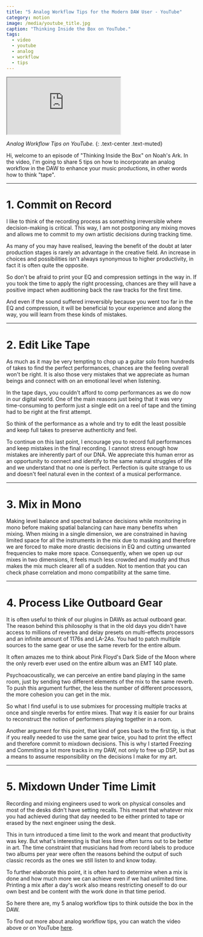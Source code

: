 ```yaml
---
title: "5 Analog Workflow Tips for the Modern DAW User - YouTube"
category: motion
image: /media/youtube_title.jpg
caption: "Thinking Inside the Box on YouTube."
tags:
  - video
  - youtube
  - analog
  - workflow
  - tips
---
```


<div class="embed-responsive embed-responsive-16by9">
	<iframe class="embed-responsive-item" src="https://www.youtube.com/embed/lCnzOn7G7I4" allowfullscreen></iframe>
</div>

_Analog Workflow Tips on YouTube._
{: .text-center .text-muted}

Hi, welcome to an episode of "Thinking Inside the Box" on Noah's Ark. In the video, I'm going to share 5 tips on how to incorporate an analog workflow in the DAW to enhance your music productions, in other words how to think "tape".

 * * *

# __1. Commit on Record__

I like to think of the recording process as something irreversible where decision-making is critical. This way, I am not postponing any mixing moves and allows me to commit to my own artistic decisions during tracking time.

As many of you may have realised, leaving the benefit of the doubt at later production stages is rarely an advantage in the creative field. An increase in choices and possibilities isn't always synonymous to higher productivity, in fact it is often quite the opposite.

So don't be afraid to print your EQ and compression settings in the way in. If you took the time to apply the right processing, chances are they will have a positive impact when auditioning back the raw tracks for the first time.

And even if the sound suffered irreversibly because you went too far in the EQ and compression, it will be beneficial to your experience and along the way, you will learn from these kinds of mistakes.

 * * *

# __2. Edit Like Tape__

As much as it may be very tempting to chop up a guitar solo from hundreds of takes to find the perfect performances, chances are the feeling overall won't be right. It is also those very mistakes that we appreciate as human beings and connect with on an emotional level when listening.

In the tape days, you couldn't afford to comp performances as we do now in our digital world. One of the main reasons just being that it was very time-consuming to perform just a single edit on a reel of tape and the timing had to be right at the first attempt.

So think of the performance as a whole and try to edit the least possible and keep full takes to preserve authenticity and feel.

To continue on this last point, I encourage you to record full performances and keep mistakes in the final recording. I cannot stress enough how mistakes are inherently part of our DNA. We appreciate this human error as an opportunity to connect and identify to the same natural struggles of life and we understand that no one is perfect. Perfection is quite strange to us and doesn't feel natural even in the context of a musical performance.

 * * *

# __3. Mix in Mono__

Making level balance and spectral balance decisions while monitoring in mono before making spatial balancing can have many benefits when mixing. When mixing in a single dimension, we are constrained in having limited space for all the instruments in the mix due to masking and therefore we are forced to make more drastic decisions in EQ and cutting unwanted frequencies to make more space. Consequently, when we open up our mixes in two dimensions, it feels much less crowded and muddy and thus makes the mix much clearer all of a sudden. Not to mention that you can check phase correlation and mono compatibility at the same time.

 * * *

# __4. Process Like Outboard Gear__

It is often useful to think of our plugins in DAWs as actual outboard gear. The reason behind this philosophy is that in the old days you didn't have access to millions of reverbs and delay presets on multi-effects processors and an infinite amount of 1176s and LA-2As. You had to patch multiple sources to the same gear or use the same reverb for the entire album.

It often amazes me to think about Pink Floyd's Dark Side of the Moon where the only reverb ever used on the entire album was an EMT 140 plate.

Psychoacoustically, we can perceive an entire band playing in the same room, just by sending two different elements of the mix to the same reverb. To push this argument further, the less the number of different processors, the more cohesion you can get in the mix.

So what I find useful is to use submixes for processing multiple tracks at once and single reverbs for entire mixes. That way it is easier for our brains to reconstruct the notion of performers playing together in a room.

Another argument for this point, that kind of goes back to the first tip, is that if you really needed to use the same gear twice, you had to print the effect and therefore commit to mixdown decisions. This is why I started Freezing and Commiting a lot more tracks in my DAW, not only to free up DSP, but as a means to assume responsibility on the decisions I make for my art.

 * * *

# __5. Mixdown Under Time Limit__

Recording and mixing engineers used to work on physical consoles and most of the desks didn't have setting recalls. This meant that whatever mix you had achieved during that day needed to be either printed to tape or erased by the next engineer using the desk.

This in turn introduced a time limit to the work and meant that productivity was key. But what's interesting is that less time often turns out to be better in art. The time constraint that musicians had from record labels to produce two albums per year were often the reasons behind the output of such classic records as the ones we still listen to and know today.

To further elaborate this point, it is often hard to determine when a mix is done and how much more we can achieve even if we had unlimited time. Printing a mix after a day's work also means restricting oneself to do our own best and be content with the work done in that time period.

So here there are, my 5 analog workflow tips to think outside the box in the DAW.

To find out more about analog workflow tips, you can watch the video above or on YouTube [here](https://youtu.be/lCnzOn7G7I4).

